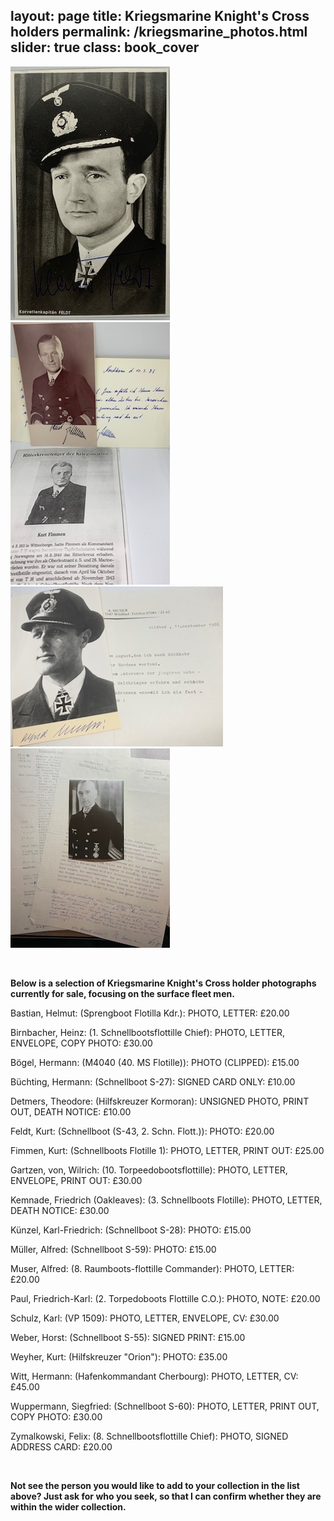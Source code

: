 layout: page
title: Kriegsmarine Knight's Cross holders
permalink: /kriegsmarine_photos.html
slider: true
class: book_cover
---

<p float="left">
<img src="./assets/Feldt 2.jpg"/>
<img src="./assets/Kurt Fimmen.jpg"/>
<img src="./assets/Alfred Muser.jpg"/>
<img src="./assets/Hermann Witt.jpg"/>
</p>  
<br />
<p><b>Below is a selection of Kriegsmarine Knight's Cross holder photographs currently for sale, focusing on the surface fleet men.</b><br />
<p>Bastian,	Helmut: (Sprengboot Flotilla Kdr.):	PHOTO, LETTER: £20.00</p>
<p>Birnbacher,	Heinz: (1. Schnellbootsflottille Chief):	PHOTO, LETTER, ENVELOPE, COPY PHOTO: £30.00</p>
<p>Bögel,	Hermann: (M4040 (40. MS Flotille)):	PHOTO (CLIPPED): £15.00</p>
<p>Büchting,	Hermann: (Schnellboot S-27):	SIGNED CARD ONLY: £10.00</p>
<p>Detmers,	Theodore: (Hilfskreuzer Kormoran):	UNSIGNED PHOTO, PRINT OUT, DEATH NOTICE: £10.00</p>
<p>Feldt,	Kurt: (Schnellboot (S-43, 2. Schn. Flott.)):	PHOTO: £20.00</p>
<p>Fimmen,	Kurt: (Schnellboots Flotille 1):	PHOTO, LETTER, PRINT OUT: £25.00</p>
<p>Gartzen, von,	Wilrich: (10. Torpeedobootsflottille):	PHOTO, LETTER, ENVELOPE, PRINT OUT: £30.00</p>
<p>Kemnade,	Friedrich (Oakleaves): (3. Schnellboots Flotille):	PHOTO, LETTER, DEATH NOTICE: £30.00</p>
<p>Künzel,	Karl-Friedrich: (Schnellboot S-28):	PHOTO: £15.00</p>
<p>Müller,	Alfred: (Schnellboot S-59):	PHOTO: £15.00</p>
<p>Muser,	Alfred: (8. Raumboots-flottille Commander): PHOTO, LETTER: £20.00</p>
<p>Paul,	Friedrich-Karl: (2. Torpedoboots Flottille C.O.): PHOTO, NOTE: £20.00</p>
<p>Schulz,	Karl: (VP 1509):	PHOTO, LETTER, ENVELOPE, CV: £30.00</p>
<p>Weber,	Horst: (Schnellboot S-55):	SIGNED PRINT: £15.00</p>
<p>Weyher,	Kurt: (Hilfskreuzer "Orion"):	PHOTO: £35.00</p>
<p>Witt,	Hermann: (Hafenkommandant Cherbourg):	PHOTO, LETTER, CV: £45.00</p>
<p>Wuppermann,	Siegfried: (Schnellboot S-60):	PHOTO, LETTER, PRINT OUT, COPY PHOTO: £30.00</p>
<p>Zymalkowski,	Felix: (8. Schnellbootsflottille Chief):	PHOTO, SIGNED ADDRESS CARD: £20.00</p>
<br />
<p><b><centre>Not see the person you would like to add to your collection in the list above? Just ask for who you seek, so that I can confirm whether they are within the wider collection.

